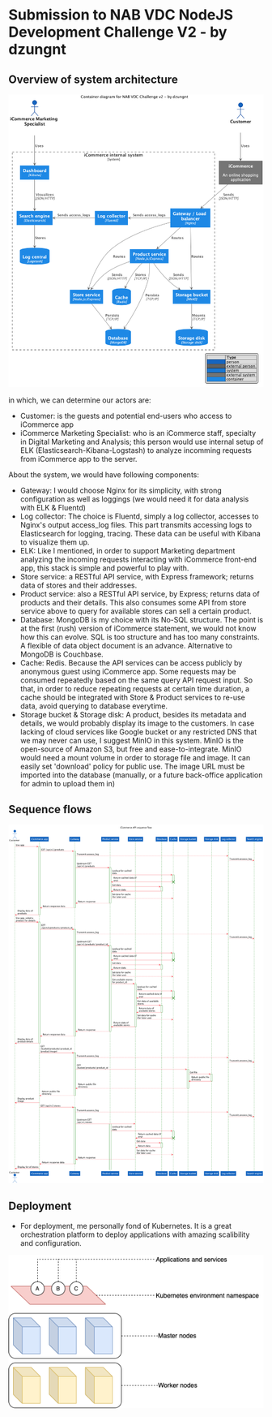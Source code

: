 # Submission to NAB VDC NodeJS Development Challenge V2 - by dzungnt

## Overview of system architecture

![C2 model architecture of iCommerce](./docs/diagrams/architecture/c2-level-architecture.png)

in which, we can determine our actors are:

- Customer: is the guests and potential end-users who access to iCommerce app
- iCommerce Marketing Specialist: who is an iCommerce staff, specialty in Digital Marketing and Analysis; this person would use internal setup of ELK (Elasticsearch-Kibana-Logstash) to analyze incomming requests from iCommerce app to the server.

About the system, we would have following components:

- Gateway: I would choose Nginx for its simplicity, with strong configuration as well as loggings (we would need it for data analysis with ELK & Fluentd)
- Log collector: The choice is Fluentd, simply a log collector, accesses to Nginx's output access_log files. This part transmits accessing logs to Elasticsearch for logging, tracing. These data can be useful with Kibana to visualize them up.
- ELK: Like I mentioned, in order to support Marketing department analyzing the incoming requests interacting with iCommerce front-end app, this stack is simple and powerful to play with.
- Store service: a RESTful API service, with Express framework; returns data of stores and their addresses.
- Product service: also a RESTful API service, by Express; returns data of products and their details. This also consumes some API from store service above to query for available stores can sell a certain product.
- Database: MongoDB is my choice with its No-SQL structure. The point is at the first (rush) version of iCommerce statement, we would not know how this can evolve. SQL is too structure and has too many constraints. A flexible of data object document is an advance. Alternative to MongoDB is Couchbase.
- Cache: Redis. Because the API services can be access publicly by anonymous guest using iCommerce app. Some requests may be consumed repeatedly based on the same query API request input. So that, in order to reduce repeating requests at certain time duration, a cache should be integrated with Store & Product services to re-use data, avoid querying to database everytime.
- Storage bucket & Storage disk: A product, besides its metadata and details, we would probably display its image to the customers. In case lacking of cloud services like Google bucket or any restricted DNS that we may never can use, I suggest MinIO in this system. MinIO is the open-source of Amazon S3, but free and ease-to-integrate. MinIO would need a mount volume in order to storage file and image. It can easily set 'download' policy for public use. The image URL must be imported into the database (manually, or a future back-office application for admin to upload them in)

## Sequence flows

![Sequence flows of iCommerce](./docs/diagrams/sequence/sequence-search-product.png)

## Deployment

- For deployment, me personally fond of Kubernetes. It is a great orchestration platform to deploy applications with amazing scalibility and configuration. 

![Kubernetes deployment model](./docs/diagrams/deployment/kubernetes-deployment-model.png)
